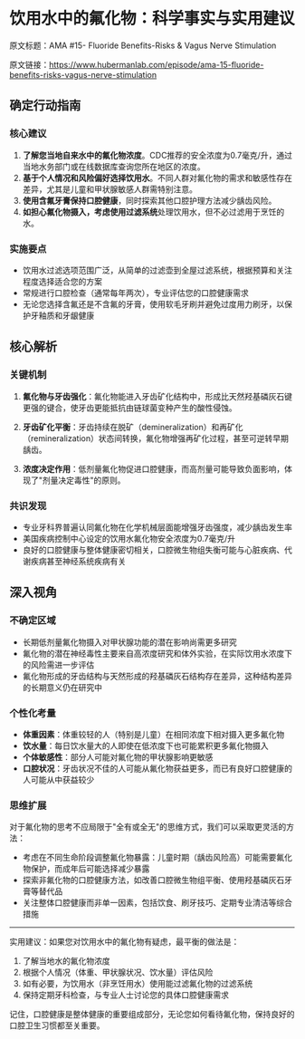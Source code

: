 # 饮用水中的氟化物：科学事实与实用建议

原文标题：AMA #15- Fluoride Benefits-Risks & Vagus Nerve Stimulation

原文链接：https://www.hubermanlab.com/episode/ama-15-fluoride-benefits-risks-vagus-nerve-stimulation

<YouTube videoId="j2sMqSDLd4k" />

## 确定行动指南

### 核心建议
1. **了解您当地自来水中的氟化物浓度**。CDC推荐的安全浓度为0.7毫克/升，通过当地水务部门或在线数据库查询您所在地区的浓度。
2. **基于个人情况和风险偏好选择饮用水**。不同人群对氟化物的需求和敏感性存在差异，尤其是儿童和甲状腺敏感人群需特别注意。
3. **使用含氟牙膏保持口腔健康**，同时探索其他口腔护理方法减少龋齿风险。
4. **如担心氟化物摄入，考虑使用过滤系统**处理饮用水，但不必过滤用于烹饪的水。

### 实施要点
- 饮用水过滤选项范围广泛，从简单的过滤壶到全屋过滤系统，根据预算和关注程度选择适合您的方案
- 常规进行口腔检查（通常每年两次），专业评估您的口腔健康需求
- 无论您选择含氟还是不含氟的牙膏，使用软毛牙刷并避免过度用力刷牙，以保护牙釉质和牙龈健康

## 核心解析

### 关键机制
1. **氟化物与牙齿强化**：氟化物能进入牙齿矿化结构中，形成比天然羟基磷灰石键更强的键合，使牙齿更能抵抗由链球菌变种产生的酸性侵蚀。

2. **牙齿矿化平衡**：牙齿持续在脱矿（demineralization）和再矿化（remineralization）状态间转换，氟化物增强再矿化过程，甚至可逆转早期龋齿。

3. **浓度决定作用**：低剂量氟化物促进口腔健康，而高剂量可能导致负面影响，体现了"剂量决定毒性"的原则。

### 共识发现
- 专业牙科界普遍认同氟化物在化学机械层面能增强牙齿强度，减少龋齿发生率
- 美国疾病控制中心设定的饮用水氟化物安全浓度为0.7毫克/升
- 良好的口腔健康与整体健康密切相关，口腔微生物组失衡可能与心脏疾病、代谢疾病甚至神经系统疾病有关

## 深入视角

### 不确定区域
- 长期低剂量氟化物摄入对甲状腺功能的潜在影响尚需更多研究
- 氟化物的潜在神经毒性主要来自高浓度研究和体外实验，在实际饮用水浓度下的风险需进一步评估
- 氟化物形成的牙齿结构与天然形成的羟基磷灰石结构存在差异，这种结构差异的长期意义仍在研究中

### 个性化考量
- **体重因素**：体重较轻的人（特别是儿童）在相同浓度下相对摄入更多氟化物
- **饮水量**：每日饮水量大的人即使在低浓度下也可能累积更多氟化物摄入
- **个体敏感性**：部分人可能对氟化物的甲状腺影响更敏感
- **口腔状况**：牙齿状况不佳的人可能从氟化物获益更多，而已有良好口腔健康的人可能从中获益较少

### 思维扩展
对于氟化物的思考不应局限于"全有或全无"的思维方式，我们可以采取更灵活的方法：
- 考虑在不同生命阶段调整氟化物暴露：儿童时期（龋齿风险高）可能需要氟化物保护，而成年后可能选择减少暴露
- 探索非氟化物的口腔健康方法，如改善口腔微生物组平衡、使用羟基磷灰石牙膏等替代品
- 关注整体口腔健康而非单一因素，包括饮食、刷牙技巧、定期专业清洁等综合措施

---

实用建议：如果您对饮用水中的氟化物有疑虑，最平衡的做法是：
1. 了解当地水的氟化物浓度
2. 根据个人情况（体重、甲状腺状况、饮水量）评估风险
3. 如有必要，为饮用水（非烹饪用水）使用能过滤氟化物的过滤系统
4. 保持定期牙科检查，与专业人士讨论您的具体口腔健康需求

记住，口腔健康是整体健康的重要组成部分，无论您如何看待氟化物，保持良好的口腔卫生习惯都至关重要。
